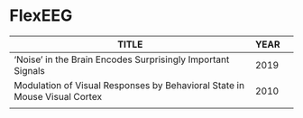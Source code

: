 # FlexEEG

| TITLE | YEAR |    |
|-----|------|-----|
|‘Noise’ in the Brain Encodes Surprisingly Important Signals|2019||
|Modulation of Visual Responses by Behavioral State in Mouse Visual Cortex|2010||
||||
